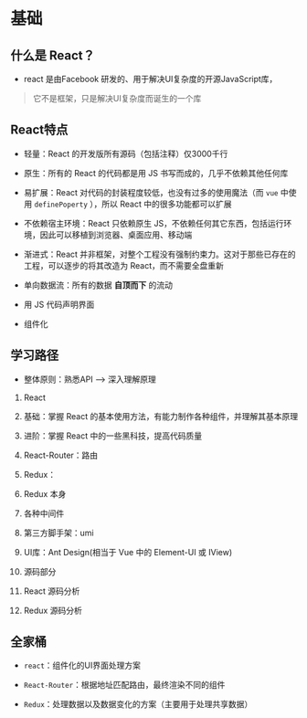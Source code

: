 # 基础

## 什么是 React？

*   react 是由Facebook 研发的、用于解决UI复杂度的开源JavaScript库，

> 它不是框架，只是解决UI复杂度而诞生的一个库

## React特点

*   轻量：React 的开发版所有源码（包括注释）仅3000千行

*   原生：所有的 React 的代码都是用 JS 书写而成的，几乎不依赖其他任何库

*   易扩展：React 对代码的封装程度较低，也没有过多的使用魔法（而 `vue` 中使用 `definePoperty` ），所以 React 中的很多功能都可以扩展

*   不依赖宿主环境：React 只依赖原生 JS，不依赖任何其它东西，包括运行环境，因此可以移植到浏览器、桌面应用、移动端

*   渐进式：React 并非框架，对整个工程没有强制约束力。这对于那些已存在的工程，可以逐步的将其改造为 React，而不需要全盘重新

*   单向数据流：所有的数据 **自顶而下** 的流动

*   用 JS 代码声明界面

*   组件化

## 学习路径

*   整体原则：熟悉API --> 深入理解原理

1.  React

2.  基础：掌握 React 的基本使用方法，有能力制作各种组件，并理解其基本原理

3.  进阶：掌握 React 中的一些黑科技，提高代码质量

4.  React-Router：路由

5.  Redux：

6.  Redux 本身

7.  各种中间件

8.  第三方脚手架：umi

9.  UI库：Ant Design(相当于 Vue 中的 Element-UI 或 IView)

10. 源码部分

11. React 源码分析

12. Redux 源码分析

## 全家桶

*   `react`：组件化的UI界面处理方案

*   `React-Router`：根据地址匹配路由，最终渲染不同的组件

*   `Redux`：处理数据以及数据变化的方案（主要用于处理共享数据）
